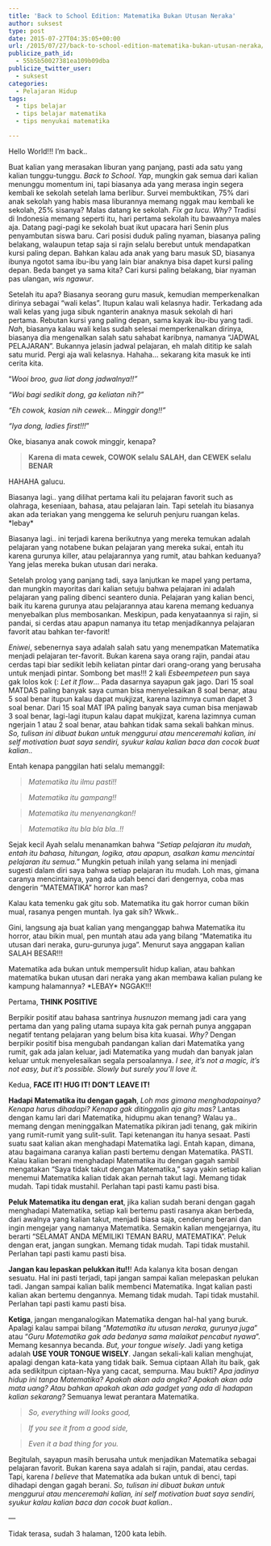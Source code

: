 ```yaml
---
title: 'Back to School Edition: Matematika Bukan Utusan Neraka'
author: suksest
type: post
date: 2015-07-27T04:35:05+00:00
url: /2015/07/27/back-to-school-edition-matematika-bukan-utusan-neraka/
publicize_path_id:
  - 55b5b50027381ea109b09dba
publicize_twitter_user:
  - suksest
categories:
  - Pelajaran Hidup
tags:
  - tips belajar
  - tips belajar matematika
  - tips menyukai matematika

---
```

Hello World!!! I’m back..

Buat kalian yang merasakan liburan yang panjang, pasti ada satu yang kalian tunggu-tunggu. _Back_ _to_ _School_. _Yap_, mungkin gak semua dari kalian menunggu momentum ini, tapi biasanya ada yang merasa ingin segera kembali ke sekolah setelah lama berlibur. Survei membuktikan, 75% dari anak sekolah yang habis masa liburannya memang nggak mau kembali ke sekolah, 25% sisanya? Malas datang ke sekolah. _Fix_ _ga lucu. Why?_ Tradisi di Indonesia memang seperti itu, hari pertama sekolah itu bawaannya males aja. Datang pagi-pagi ke sekolah buat ikut upacara hari Senin plus penyambutan siswa baru. Cari posisi duduk paling nyaman, biasanya paling belakang, walaupun tetap saja si rajin selalu berebut untuk mendapatkan kursi paling depan. Bahkan kalau ada anak yang baru masuk SD, biasanya ibunya ngotot sama ibu-ibu yang lain biar anaknya bisa dapet kursi paling depan. Beda banget ya sama kita? Cari kursi paling belakang, biar nyaman pas ulangan, _wis ngawur_.

Setelah itu apa? Biasanya seorang guru masuk, kemudian memperkenalkan dirinya sebagai “wali kelas”. Itupun kalau wali kelasnya hadir. Terkadang ada wali kelas yang juga sibuk nganterin anaknya masuk sekolah di hari pertama. Rebutan kursi yang paling depan, sama kayak ibu-ibu yang tadi. _Nah_, biasanya kalau wali kelas sudah selesai memperkenalkan dirinya, biasanya dia mengenalkan salah satu sahabat karibnya, namanya “JADWAL PELAJARAN”. Bukannya jelasin jadwal pelajaran, eh malah dititip ke salah satu murid. Pergi aja wali kelasnya. Hahaha&#8230; sekarang kita masuk ke inti cerita kita.

“_Wooi broo, gua liat dong jadwalnya!!”_ 
  
_“Woi bagi sedikit dong, ga keliatan nih?”_ 
  
_“Eh cowok, kasian nih cewek&#8230; Minggir dong!!”_ 
  
_“Iya dong, ladies first!!!_”

Oke, biasanya anak cowok minggir, kenapa?

> **Karena di mata cewek, COWOK selalu SALAH, dan CEWEK selalu BENAR**

HAHAHA galucu.
  
Biasanya lagi.. yang dilihat pertama kali itu pelajaran favorit such as olahraga, keseniaan, bahasa, atau pelajaran lain. Tapi setelah itu biasanya akan ada teriakan yang menggema ke seluruh penjuru ruangan kelas. \*lebay\*

Biasanya lagi.. ini terjadi karena berikutnya yang mereka temukan adalah pelajaran yang notabene bukan pelajaran yang mereka sukai, entah itu karena gurunya killer, atau pelajarannya yang rumit, atau bahkan keduanya? Yang jelas mereka bukan utusan dari neraka.

<!--more-->

Setelah prolog yang panjang tadi, saya lanjutkan ke mapel yang pertama, dan mungkin mayoritas dari kalian setuju bahwa pelajaran ini adalah pelajaran yang paling dibenci seantero dunia. Pelajaran yang kalian benci, baik itu karena gurunya atau pelajarannya atau karena memang keduanya menyebalkan plus membosankan. Meskipun, pada kenyataannya si rajin, si pandai, si cerdas atau apapun namanya itu tetap menjadikannya pelajaran favorit atau bahkan ter-favorit!

_Eniwei_, sebenernya saya adalah salah satu yang menempatkan Matematika menjadi pelajaran ter-favorit. Bukan karena saya orang rajin, pandai atau cerdas tapi biar sedikit lebih keliatan pintar dari orang-orang yang berusaha untuk menjadi pintar. Sombong bet mas!!! 2 kali _Esbeempeteen_ pun saya gak lolos kok (: _Let it flow_&#8230; Pada dasarnya sayapun gak jago. Dari 15 soal MATDAS paling banyak saya cuman bisa menyelesaikan 8 soal benar, atau 5 soal benar itupun kalau dapat mukjizat, karena lazimnya cuman dapet 3 soal benar. Dari 15 soal MAT IPA paling banyak saya cuman bisa menjawab 3 soal benar, lagi-lagi itupun kalau dapat mukjizat, karena lazimnya cuman ngerjain 1 atau 2 soal benar, atau bahkan tidak sama sekali bahkan minus. _So, tulisan ini dibuat bukan untuk menggurui atau menceremahi kalian, ini self motivation buat saya sendiri, syukur kalau kalian baca dan cocok buat kalian.._ 

Entah kenapa panggilan hati selalu memanggil:

> _Matematika itu ilmu pasti!!_ 
  
> _Matematika itu gampang!!_ 
  
> _Matematika itu menyenangkan!!_ 
  
> _Matematika itu bla bla bla..!!_

Sejak kecil Ayah selalu menanamkan bahwa “_Setiap pelajaran itu mudah, entah itu bahasa, hitungan, logika, atau apapun, asalkan kamu mencintai pelajaran itu semua._” Mungkin petuah inilah yang selama ini menjadi sugesti dalam diri saya bahwa setiap pelajaran itu mudah. Loh mas, gimana caranya mencintainya, yang ada udah benci dari dengernya, coba mas dengerin “MATEMATIKA” horror kan mas?
  
Kalau kata temenku gak gitu sob. Matematika itu gak horror cuman bikin mual, rasanya pengen muntah. Iya gak sih? Wkwk..

Gini, langsung aja buat kalian yang menganggap bahwa Matematika itu horror, atau bikin mual, pen muntah atau ada yang bilang “Matematika itu utusan dari neraka, guru-gurunya juga”. Menurut saya anggapan kalian SALAH BESAR!!!

Matematika ada bukan untuk mempersulit hidup kalian, atau bahkan matematika bukan utusan dari neraka yang akan membawa kalian pulang ke kampung halamannya? \*LEBAY\* NGGAK!!!

Pertama, **THINK POSITIVE**
  
Berpikir positif atau bahasa santrinya _husnuzon_ memang jadi cara yang pertama dan yang paling utama supaya kita gak pernah punya anggapan negatif tentang pelajaran yang belum bisa kita kuasai. _Why?_ Dengan berpikir positif bisa mengubah pandangan kalian dari Matematika yang rumit, gak ada jalan keluar, jadi Matematika yang mudah dan banyak jalan keluar untuk menyelesaikan segala persoalannya. _I see, it’s not a magic, it’s not easy, but it’s possible. Slowly but surely you’ll love it._ 

Kedua, **FACE IT! HUG IT! DON’T LEAVE IT!** 

**Hadapi Matematika itu dengan gagah**, _Loh mas gimana menghadapainya? Kenapa harus dihadapi? Kenapa gak ditinggalin aja gitu mas?_ Lantas dengan kamu lari dari Matematika, hidupmu akan tenang? Walau ya.. memang dengan meninggalkan Matematika pikiran jadi tenang, gak mikirin yang rumit-rumit yang sulit-sulit. Tapi ketenangan itu hanya sesaat. Pasti suatu saat kalian akan menghadapi Matematika lagi. Entah kapan, dimana, atau bagaimana caranya kalian pasti bertemu dengan Matematika. PASTI. Kalau kalian berani menghadapi Matematika itu dengan gagah sambil mengatakan “Saya tidak takut dengan Matematika,” saya yakin setiap kalian menemui Matematika kalian tidak akan pernah takut lagi. Memang tidak mudah. Tapi tidak mustahil. Perlahan tapi pasti kamu pasti bisa.

**Peluk Matematika itu dengan erat**, jika kalian sudah berani dengan gagah menghadapi Matematika, setiap kali bertemu pasti rasanya akan berbeda, dari awalnya yang kalian takut, menjadi biasa saja, cenderung berani dan ingin mengejar yang namanya Matematika. Semakin kalian mengejarnya, itu berarti “SELAMAT ANDA MEMILIKI TEMAN BARU, MATEMATIKA”. Peluk dengan erat, jangan sungkan. Memang tidak mudah. Tapi tidak mustahil. Perlahan tapi pasti kamu pasti bisa.

**Jangan kau lepaskan pelukkan itu!!**! Ada kalanya kita bosan dengan sesuatu. Hal ini pasti terjadi, tapi jangan sampai kalian melepaskan pelukan tadi. Jangan sampai kalian balik membenci Matematika. Ingat kalian pasti kalian akan bertemu dengannya. Memang tidak mudah. Tapi tidak mustahil. Perlahan tapi pasti kamu pasti bisa.

**Ketiga**, jangan menganalogikan Matematika dengan hal-hal yang buruk. Apalagi kalau sampai bilang “_Matematika itu utusan neraka, gurunya juga_” atau “_Guru Matematika gak ada bedanya sama malaikat pencabut nyawa_”. Memang kesannya becanda. _But, your tongue wisely_. Jadi yang ketiga adalah **USE YOUR TONGUE WISELY**. Jangan sekali-kali kalian menghujat, apalagi dengan kata-kata yang tidak baik. Semua ciptaan Allah itu baik, gak ada sedikitpun ciptaan-Nya yang cacat, sempurna. Mau bukti? _Apa jadinya hidup ini tanpa Matematika? Apakah akan ada angka? Apakah akan ada mata uang? Atau bahkan apakah akan ada gadget yang ada di hadapan kalian sekarang?_ Semuanya lewat perantara Matematika.

> _So, everything will looks good,_
  
> _If you see it from a good side,_
  
> _Even it a bad thing for you._

Begitulah, sayapun masih berusaha untuk menjadikan Matematika sebagai pelajaran favorit. Bukan karena saya adalah si rajin, pandai, atau cerdas. Tapi, karena _I believe_ that Matematika ada bukan untuk di benci, tapi dihadapi dengan gagah berani. _So, tulisan ini dibuat bukan untuk menggurui atau menceremahi kalian, ini self motivation buat saya sendiri, syukur kalau kalian baca dan cocok buat kalian.._
  
&#8212;
  
Tidak terasa, sudah 3 halaman, 1200 kata lebih.